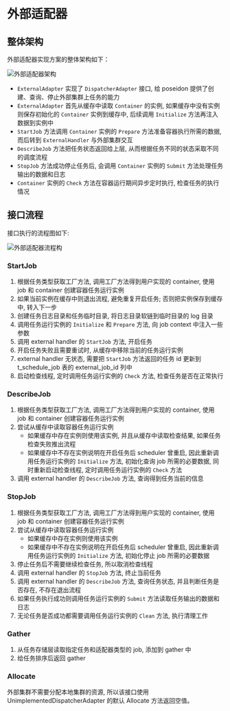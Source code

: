 # 外部适配器

## 整体架构

外部适配器实现方案的整体架构如下：

![外部适配器架构](./images/poseidon_external_arch.drawio.svg)

- `ExternalAdapter` 实现了 `DispatcherAdapter` 接口, 给 poseidon 提供了创建、查询、停止外部集群上任务的能力
- `ExternalAdapter` 首先从缓存中读取 `Container` 的实例, 如果缓存中没有实例则保存初始化的 `Container` 实例到缓存中, 后续调用 `Initialize` 方法再注入数据到实例中
- `StartJob` 方法调用 `Container` 实例的 `Prepare` 方法准备容器执行所需的数据, 而后转到 `ExternalHandler` 与外部集群交互
- `DescribeJob` 方法把任务状态返回给上层, 从而根据任务不同的状态采取不同的调度流程
- `StopJob` 方法成功停止任务后, 会调用 `Container` 实例的 `Submit` 方法处理任务输出的数据和日志
- `Container` 实例的 `Check` 方法在容器运行期间异步定时执行, 检查任务的执行情况

## 接口流程

接口执行的流程图如下: 

![外部适配器流程构](./images/poseidon_external_flow.drawio.svg)
### StartJob

1. 根据任务类型获取工厂方法, 调用工厂方法得到用户实现的 container, 使用 job 和 container 创建容器任务运行实例
2. 如果当前实例在缓存中则退出流程, 避免重复开启任务; 否则把实例保存到缓存中, 转入下一步
3. 创建任务日志目录和任务临时目录, 将日志目录软链到临时目录的 log 目录
4. 调用任务运行实例的 `Initialize` 和 `Prepare` 方法, 向 job context 中注入一些参数
5. 调用 external handler 的 `StartJob` 方法, 开启任务
6. 开启任务失败且需要重试时, 从缓存中移除当前的任务运行实例
7. external handler 无状态, 需要把 `StartJob` 方法返回的任务 id 更新到 t_schedule_job 表的 external_job_id 列中
8. 启动检查线程, 定时调用任务运行实例的 `Check` 方法, 检查任务是否在正常执行

### DescribeJob

1. 根据任务类型获取工厂方法, 调用工厂方法得到用户实现的 container, 使用 job 和 container 创建容器任务运行实例
2. 尝试从缓存中读取容器任务运行实例
    - 如果缓存中存在实例则使用该实例, 并且从缓存中读取检查结果, 如果任务检查失败推出流程
    - 如果缓存中不存在实例说明在开启任务后 scheduler 曾重启, 因此重新调用任务运行实例的 `Initialize` 方法, 初始化查询 job 所需的必要数据, 同时重新启动检查线程, 定时调用任务运行实例的 `Check` 方法
3. 调用 external handler 的 `DescribeJob` 方法, 查询得到任务当前的信息

### StopJob

1. 根据任务类型获取工厂方法, 调用工厂方法得到用户实现的 container, 使用 job 和 container 创建容器任务运行实例
2. 尝试从缓存中读取容器任务运行实例
    - 如果缓存中存在实例则使用该实例
    - 如果缓存中不存在实例说明在开启任务后 scheduler 曾重启, 因此重新调用任务运行实例的 `Initialize` 方法, 初始化停止 job 所需的必要数据
3. 停止任务后不需要继续检查任务, 所以取消检查线程
4. 调用 external handler 的 `StopJob` 方法, 终止当前任务
5. 调用 external handler 的 `DescribeJob` 方法, 查询任务状态, 并且判断任务是否存在, 不存在退出流程
6. 如果任务执行成功则调用任务运行实例的 `Submit` 方法读取任务输出的数据和日志
7. 无论任务是否成功都需要调用任务运行实例的 `Clean` 方法, 执行清理工作

### Gather

1. 从任务存储层读取指定任务和适配器类型的 job, 添加到 gather 中
2. 给任务排序后返回 gather

### Allocate

外部集群不需要分配本地集群的资源, 所以该接口使用 UnimplementedDispatcherAdapter 的默认 Allocate 方法返回空值。